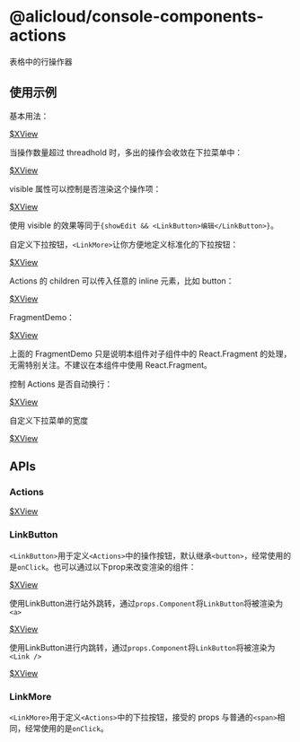 # @alicloud/console-components-actions

表格中的行操作器

## 使用示例

基本用法：

[$XView](https://xconsole.aliyun-inc.com/demo-playground?consoleOSId=console-components-actions-docs&entryKey=basic)

当操作数量超过 threadhold 时，多出的操作会收敛在下拉菜单中：

[$XView](https://xconsole.aliyun-inc.com/demo-playground?consoleOSId=console-components-actions-docs&entryKey=threshold)

visible 属性可以控制是否渲染这个操作项：

[$XView](https://xconsole.aliyun-inc.com/demo-playground?consoleOSId=console-components-actions-docs&entryKey=visible)

使用 visible 的效果等同于`{showEdit && <LinkButton>编辑</LinkButton>}`。

自定义下拉按钮，`<LinkMore>`让你方便地定义标准化的下拉按钮：

[$XView](https://xconsole.aliyun-inc.com/demo-playground?consoleOSId=console-components-actions-docs&entryKey=customExpandTrigger)

Actions 的 children 可以传入任意的 inline 元素，比如 button：

[$XView](https://xconsole.aliyun-inc.com/demo-playground?consoleOSId=console-components-actions-docs&entryKey=customChildren)

FragmentDemo：

[$XView](https://xconsole.aliyun-inc.com/demo-playground?consoleOSId=console-components-actions-docs&entryKey=fragment)

上面的 FragmentDemo 只是说明本组件对子组件中的 React.Fragment 的处理，无需特别关注。不建议在本组件中使用 React.Fragment。

控制 Actions 是否自动换行：

[$XView](https://xconsole.aliyun-inc.com/demo-playground?consoleOSId=console-components-actions-docs&entryKey=wrap)

自定义下拉菜单的宽度

[$XView](https://xconsole.aliyun-inc.com/demo-playground?consoleOSId=console-components-actions-docs&entryKey=customWidth)

## APIs

### Actions

[$XView](https://xconsole.aliyun-inc.com/demo-playground?consoleOSId=console-components-actions-docs&entryKey=types/IActionsProps)

### LinkButton

`<LinkButton>`用于定义`<Actions>`中的操作按钮，默认继承`<button>`，经常使用的是`onClick`。也可以通过以下prop来改变渲染的组件：

[$XView](https://xconsole.aliyun-inc.com/demo-playground?consoleOSId=console-components-actions-docs&entryKey=types/ILinkButtonProps)

使用LinkButton进行站外跳转，通过`props.Component`将`LinkButton`将被渲染为`<a>`

[$XView](https://xconsole.aliyun-inc.com/demo-playground?consoleOSId=console-components-actions-docs&entryKey=withHref)

使用LinkButton进行内跳转，通过`props.Component`将`LinkButton`将被渲染为`<Link />`

[$XView](https://xconsole.aliyun-inc.com/demo-playground?consoleOSId=console-components-actions-docs&entryKey=withLink)

### LinkMore

`<LinkMore>`用于定义`<Actions>`中的下拉按钮，接受的 props 与普通的`<span>`相同，经常使用的是`onClick`。

